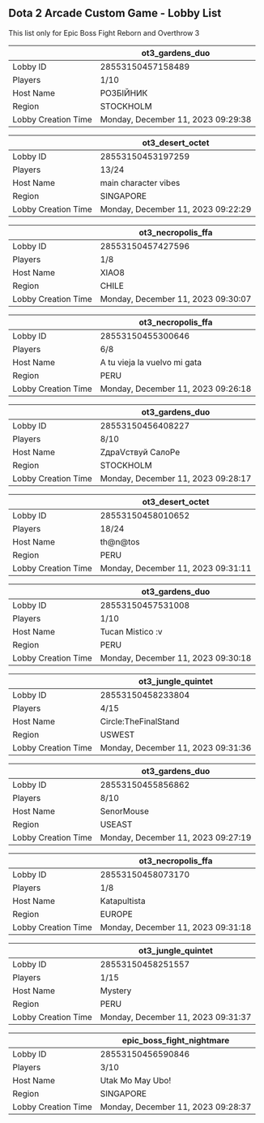 ## Dota 2 Arcade Custom Game - Lobby List

This list only for Epic Boss Fight Reborn and Overthrow 3

|  | ot3_gardens_duo |
| ------ | ------ |
| Lobby ID | 28553150457158489 |
| Players | 1/10 |
| Host Name | РОЗБІЙНИК |
| Region | STOCKHOLM |
| Lobby Creation Time | Monday, December 11, 2023 09:29:38 |


|  | ot3_desert_octet |
| ------ | ------ |
| Lobby ID | 28553150453197259 |
| Players | 13/24 |
| Host Name | main character vibes |
| Region | SINGAPORE |
| Lobby Creation Time | Monday, December 11, 2023 09:22:29 |


|  | ot3_necropolis_ffa |
| ------ | ------ |
| Lobby ID | 28553150457427596 |
| Players | 1/8 |
| Host Name | XIAO8 |
| Region | CHILE |
| Lobby Creation Time | Monday, December 11, 2023 09:30:07 |


|  | ot3_necropolis_ffa |
| ------ | ------ |
| Lobby ID | 28553150455300646 |
| Players | 6/8 |
| Host Name | A tu vieja la vuelvo mi gata |
| Region | PERU |
| Lobby Creation Time | Monday, December 11, 2023 09:26:18 |


|  | ot3_gardens_duo |
| ------ | ------ |
| Lobby ID | 28553150456408227 |
| Players | 8/10 |
| Host Name | ZдраVствуй СалоРе |
| Region | STOCKHOLM |
| Lobby Creation Time | Monday, December 11, 2023 09:28:17 |


|  | ot3_desert_octet |
| ------ | ------ |
| Lobby ID | 28553150458010652 |
| Players | 18/24 |
| Host Name | th@n@tos |
| Region | PERU |
| Lobby Creation Time | Monday, December 11, 2023 09:31:11 |


|  | ot3_gardens_duo |
| ------ | ------ |
| Lobby ID | 28553150457531008 |
| Players | 1/10 |
| Host Name | Tucan Mistico :v |
| Region | PERU |
| Lobby Creation Time | Monday, December 11, 2023 09:30:18 |


|  | ot3_jungle_quintet |
| ------ | ------ |
| Lobby ID | 28553150458233804 |
| Players | 4/15 |
| Host Name | Circle:TheFinalStand |
| Region | USWEST |
| Lobby Creation Time | Monday, December 11, 2023 09:31:36 |


|  | ot3_gardens_duo |
| ------ | ------ |
| Lobby ID | 28553150455856862 |
| Players | 8/10 |
| Host Name | SenorMouse |
| Region | USEAST |
| Lobby Creation Time | Monday, December 11, 2023 09:27:19 |


|  | ot3_necropolis_ffa |
| ------ | ------ |
| Lobby ID | 28553150458073170 |
| Players | 1/8 |
| Host Name | Katapultista |
| Region | EUROPE |
| Lobby Creation Time | Monday, December 11, 2023 09:31:18 |


|  | ot3_jungle_quintet |
| ------ | ------ |
| Lobby ID | 28553150458251557 |
| Players | 1/15 |
| Host Name | Mystery |
| Region | PERU |
| Lobby Creation Time | Monday, December 11, 2023 09:31:37 |


|  | epic_boss_fight_nightmare |
| ------ | ------ |
| Lobby ID | 28553150456590846 |
| Players | 3/10 |
| Host Name | Utak Mo May Ubo! |
| Region | SINGAPORE |
| Lobby Creation Time | Monday, December 11, 2023 09:28:37 |


